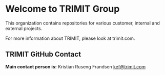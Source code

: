# Welcome to TRIMIT Group

This organization contains repositories for various customer, internal and external projects.

For more information about TRIMIT, please look at trimit.com.

## TRIMIT GitHub Contact

**Main contact person is:**
Kristian Ruseng Frandsen
kef@trimit.com